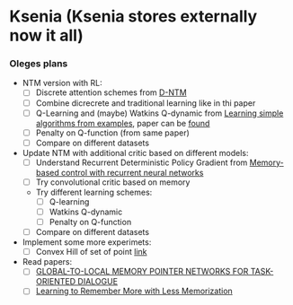 # Ksenia (Ksenia stores externally now it all)

### Oleges plans
* NTM version with RL:
   - [ ] Discrete attention schemes from [D-NTM](https://github.com/caglar/dntm)
   - [ ] Combine dicreсrete and traditional learning like in thi paper
   - [ ] Q-Learning and (maybe) Watkins Q-dynamic from [Learning simple algorithms from examples](https://github.com/wojzaremba/algorithm-learning), paper can be [found](https://arxiv.org/abs/1511.07275)
   - [ ] Penalty on Q-function (from same paper)
   - [ ] Compare on different datasets

* Update NTM with additional critic based on different models:
   - [ ] Understand Recurrent Deterministic Policy Gradient from [Memory-based control with recurrent neural networks](https://paperswithcode.com/paper/memory-based-control-with-recurrent-neural)
   - [ ] Try convolutional critic based on memory
   * Try different learning schemes:
     - [ ] Q-learning
     - [ ] Watkins Q-dynamic
     - [ ] Penalty on Q-function
   - [ ] Compare on different datasets

* Implement some more experimets:
  - [ ] Convex Hill of set of point [link](https://docs.scipy.org/doc/scipy/reference/generated/scipy.spatial.ConvexHull.html)
* Read papers:
  - [ ] [GLOBAL-TO-LOCAL MEMORY POINTER NETWORKS FOR TASK-ORIENTED DIALOGUE](https://arxiv.org/pdf/1901.04713v1.pdf)
  - [ ] [Learning to Remember More with Less Memorization](https://arxiv.org/pdf/1901.01347.pdf)
